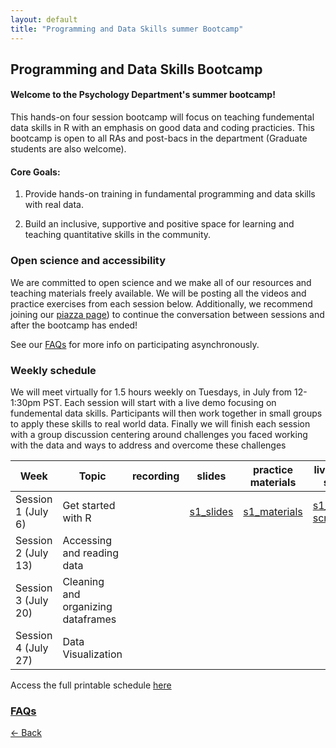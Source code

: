 ```yaml
---
layout: default
title: "Programming and Data Skills summer Bootcamp"
---
```


## Programming and Data Skills Bootcamp
#### Welcome to the Psychology Department's summer bootcamp! 
This hands-on four session bootcamp will focus on teaching fundemental data skills in R with an emphasis on good data and coding practicies. This bootcamp is open to all RAs and post-bacs in the department (Graduate students are also welcome).

#### Core Goals:
1) Provide hands-on training in fundamental programming and data skills with real data.  

2) Build an inclusive, supportive and positive space for learning and teaching quantitative skills in the community. 

### Open science and accessibility
We are committed to open science and we make all of our resources and teaching materials freely available. We will be posting all the videos and practice exercises from each session below. Additionally, we recommend joining our [piazza page](https://piazza.com/class/kqgzwi37jc6c)) to continue the conversation between sessions and after the bootcamp has ended!  

See our [FAQs](https://ucb-psychology-quack.github.io/site/summer_bootcamp/FAQs) for more info on participating asynchronously.

### Weekly schedule

We will meet virtually for 1.5 hours weekly on Tuesdays, in July from 12-1:30pm PST. 
Each session will start with a live demo focusing on fundemental data skills. Participants will then work together in small groups to apply these skills to real world data. Finally we will finish each session with a group discussion centering around challenges you faced working with the data and ways to address and overcome these challenges

|  Week | Topic | recording |  slides | practice materials | live demo script |
| ------|-------|------- |  ------|-------|-------|
| Session 1 (July 6) |Get started with R| |[s1_slides](summer-bootcamp_session1.pdf)| [s1_materials](session_1.zip) | [s1_demo-script](My_first_script.R)|
| Session 2 (July 13) |Accessing and reading data| | | | |
| Session 3 (July 20)|Cleaning and organizing dataframes| | | | |
| Session 4 (July 27) |Data Visualization| | | | |

Access the full printable schedule [here](2021_bootcampschedule.png)

### [FAQs](https://ucb-psychology-quack.github.io/site/summer_bootcamp/FAQs)

[<- Back](https://ucb-psychology-quack.github.io/site)
